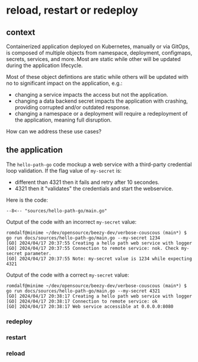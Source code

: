 # reload, restart or redeploy

## context
Containerized application deployed on Kubernetes, manually or via GitOps, is composed of multiple objects from namespace, deployment, configmaps, secrets, services, and more. Most are static while other will be updated during the application lifecycle.   

Most of these object defintions are static while others will be updated with no to significant impact on the application, e.g.:   

* changing a service impacts the access but not the application.
* changing a data backend secret impacts the application with crashing, providing corrupted and/or outdated response.  
* changing a namespace or a deployment will require a redeployment of the application, meaning full disruption. 

How can we address these use cases?

## the application

The ```hello-path-go``` code mockup a web service with a third-party credential loop validation. If the flag value of ```my-secret``` is:   

* different than 4321 then it fails and retry after 10 secondes.  
* 4321 then it "validates" the credentials and start the webservice.  

Here is the code: 

```Golang
--8<-- "sources/hello-path-go/main.go"
```

Output of the code with an incorrect ```my-secret``` value:
```
romdalf@minime ~/dev/opensource/beezy-dev/verbose-couscous (main*) $ go run docs/sources/hello-path-go/main.go --my-secret 1234
[GO] 2024/04/17 20:37:55 Creating a hello path web service with logger
[GO] 2024/04/17 20:37:55 Connection to remote service: nok. Check my-secret parameter.
[GO] 2024/04/17 20:37:55 Note: my-secret value is 1234 while expecting 4321
```

Output of the code with a correct ```my-secret``` value: 
```
romdalf@minime ~/dev/opensource/beezy-dev/verbose-couscous (main*) $ go run docs/sources/hello-path-go/main.go --my-secret 4321
[GO] 2024/04/17 20:38:17 Creating a hello path web service with logger
[GO] 2024/04/17 20:38:17 Connection to remote service: ok
[GO] 2024/04/17 20:38:17 Web service accessible at 0.0.0.0:8080
``` 

### redeploy

### restart

### reload



